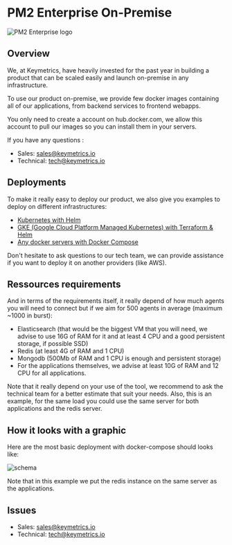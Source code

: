 # PM2 Enterprise On-Premise

![PM2 Enterprise logo](https://pm2.io/_nuxt/img/f0a5c4e.svg)

## Overview

We, at Keymetrics, have heavily invested for the past year in building a product that can be scaled easily and launch on-premise in any infrastructure.

To use our product on-premise, we provide few docker images containing all of our applications, from backend services to frontend webapps.

You only need to create a account on hub.docker.com, we allow this account to pull our images so you can install them in your servers.

If you have any questions :

- Sales: sales@keymetrics.io
- Technical: tech@keymetrics.io

## Deployments

To make it really easy to deploy our product, we also give you examples to deploy on different infrastructures:

- [Kubernetes with Helm](https://github.com/keymetrics/on-premise/blob/master/docs/HELM.md)
- [GKE (Google Cloud Platform Managed Kubernetes) with Terraform & Helm](https://github.com/keymetrics/on-premise/blob/master/docs/GCP.md)
- [Any docker servers with Docker Compose](https://github.com/keymetrics/on-premise/blob/master/docs/BAREMETAL.md)

Don't hesitate to ask questions to our tech team, we can provide assistance if you want to deploy it on another providers (like AWS).

## Ressources requirements

And in terms of the requirements itself, it really depend of how much agents you will need to connect but if we aim for 500 agents in average (maximum ~1000 in burst):

- Elasticsearch (that would be the biggest VM that you will need, we advise to use 16G of RAM for it and at least 4 CPU and a good persistent storage, if possible SSD)
- Redis (at least 4G of RAM and 1 CPU)
- Mongodb (500Mb of RAM and 1 CPU is enough and persistent storage)
- For the applications themselves, we advise at least 10G of RAM and 12 CPU for all applications.

Note that it really depend on your use of the tool, we recommend to ask the technical team for a better estimate that suit your needs.
Also, this is an example, for the same load you could use the same server for both applications and the redis server.

## How it looks with a graphic

Here are the most basic deployment with docker-compose should looks like:

![schema](https://docs.google.com/drawings/u/1/d/1XaYxkiZkFWZfxJEqA6ajDGHCpMwxRNU-YwY5lU-0Qdw/export/png)

Note that in this example we put the redis instance on the same server as the applications.

## Issues

- Sales: sales@keymetrics.io
- Technical: tech@keymetrics.io
